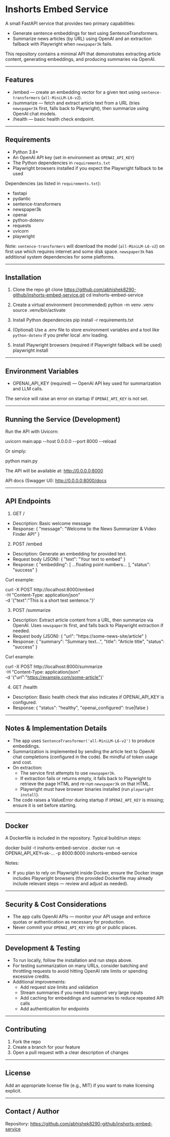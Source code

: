# Inshorts Embed Service

A small FastAPI service that provides two primary capabilities:
- Generate sentence embeddings for text using SentenceTransformers.
- Summarize news articles (by URL) using OpenAI and an extraction fallback with Playwright when `newspaper3k` fails.

This repository contains a minimal API that demonstrates extracting article content, generating embeddings, and producing summaries via OpenAI.

---

## Features

- /embed — create an embedding vector for a given text using `sentence-transformers` (`all-MiniLM-L6-v2`).
- /summarize — fetch and extract article text from a URL (tries `newspaper3k` first, falls back to Playwright), then summarize using OpenAI chat models.
- /health — basic health check endpoint.

---

## Requirements

- Python 3.8+
- An OpenAI API key (set in environment as `OPENAI_API_KEY`)
- The Python dependencies in `requirements.txt`
- Playwright browsers installed if you expect the Playwright fallback to be used

Dependencies (as listed in `requirements.txt`):
- fastapi
- pydantic
- sentence-transformers
- newspaper3k
- openai
- python-dotenv
- requests
- uvicorn
- playwright

Note: `sentence-transformers` will download the model (`all-MiniLM-L6-v2`) on first use which requires internet and some disk space. `newspaper3k` has additional system dependencies for some platforms.

---

## Installation

1. Clone the repo
   git clone https://github.com/abhishek8290-github/inshorts-embed-service.git
   cd inshorts-embed-service

2. Create a virtual environment (recommended)
   python -m venv .venv
   source .venv/bin/activate

3. Install Python dependencies
   pip install -r requirements.txt

4. (Optional) Use a .env file to store environment variables and a tool like `python-dotenv` if you prefer local .env loading.

5. Install Playwright browsers (required if Playwright fallback will be used)
   playwright install

---

## Environment Variables

- OPENAI_API_KEY (required) — OpenAI API key used for summarization and LLM calls.

The service will raise an error on startup if `OPENAI_API_KEY` is not set.

---

## Running the Service (Development)

Run the API with Uvicorn:

uvicorn main:app --host 0.0.0.0 --port 8000 --reload

Or simply:

python main.py

The API will be available at: http://0.0.0.0:8000

API docs (Swagger UI): http://0.0.0.0:8000/docs

---

## API Endpoints

1. GET /

- Description: Basic welcome message
- Response: { "message": "Welcome to the News Summarizer & Video Finder API" }

2. POST /embed

- Description: Generate an embedding for provided text.
- Request body (JSON):
  {
    "text": "Your text to embed"
  }
- Response:
  {
    "embedding": [ ...floating point numbers... ],
    "status": "success"
  }

Curl example:

curl -X POST http://localhost:8000/embed \
  -H "Content-Type: application/json" \
  -d '{"text":"This is a short test sentence."}'

3. POST /summarize

- Description: Extract article content from a URL, then summarize via OpenAI. Uses `newspaper3k` first, and falls back to Playwright extraction if needed.
- Request body (JSON):
  {
    "url": "https://some-news-site/article"
  }
- Response:
  {
    "summary": "Summary text...",
    "title": "Article title",
    "status": "success"
  }

Curl example:

curl -X POST http://localhost:8000/summarize \
  -H "Content-Type: application/json" \
  -d '{"url":"https://example.com/some-article"}'

4. GET /health

- Description: Basic health check that also indicates if OPENAI_API_KEY is configured.
- Response:
  {
    "status": "healthy",
    "openai_configured": true|false
  }

---

## Notes & Implementation Details

- The app uses `SentenceTransformer('all-MiniLM-L6-v2')` to produce embeddings.
- Summarization is implemented by sending the article text to OpenAI chat completions (configured in the code). Be mindful of token usage and cost.
- On extraction:
  - The service first attempts to use `newspaper3k`.
  - If extraction fails or returns empty, it falls back to Playwright to retrieve the page HTML and re-run `newspaper3k` on that HTML.
  - Playwright must have browser binaries installed (run `playwright install`).
- The code raises a ValueError during startup if `OPENAI_API_KEY` is missing; ensure it is set before starting.

---

## Docker

A Dockerfile is included in the repository. Typical build/run steps:

docker build -t inshorts-embed-service .
docker run -e OPENAI_API_KEY=sk-... -p 8000:8000 inshorts-embed-service

Notes:
- If you plan to rely on Playwright inside Docker, ensure the Docker image includes Playwright browsers (the provided Dockerfile may already include relevant steps — review and adjust as needed).

---

## Security & Cost Considerations

- The app calls OpenAI APIs — monitor your API usage and enforce quotas or authentication as necessary for production.
- Never commit your `OPENAI_API_KEY` into git or public places.

---

## Development & Testing

- To run locally, follow the installation and run steps above.
- For testing summarization on many URLs, consider batching and throttling requests to avoid hitting OpenAI rate limits or spending excessive credits.
- Additional improvements:
  - Add request size limits and validation
  - Stream summaries if you need to support very large inputs
  - Add caching for embeddings and summaries to reduce repeated API calls
  - Add authentication for endpoints

---

## Contributing

1. Fork the repo
2. Create a branch for your feature
3. Open a pull request with a clear description of changes

---

## License

Add an appropriate license file (e.g., MIT) if you want to make licensing explicit.

---

## Contact / Author

Repository: https://github.com/abhishek8290-github/inshorts-embed-service
